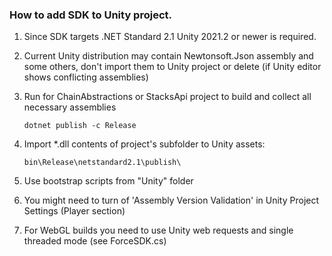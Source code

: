 ### How to add SDK to Unity project.

1) Since SDK targets .NET Standard 2.1 Unity 2021.2 or newer is required.

2) Current Unity distribution may contain Newtonsoft.Json assembly and some others,
don't import them to Unity project or delete (if Unity editor shows conflicting assemblies)

3) Run for ChainAbstractions or StacksApi project to build and collect all necessary assemblies
    ```
    dotnet publish -c Release
    ```
4) Import *.dll contents of project's subfolder to Unity assets:
    ```
    bin\Release\netstandard2.1\publish\
    ```
5) Use bootstrap scripts from "Unity" folder

6) You might need to turn of 'Assembly Version Validation' in Unity Project Settings (Player section)

7) For WebGL builds you need to use Unity web requests and single threaded mode (see ForceSDK.cs)